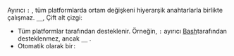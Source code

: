 Ayırıcı `:` , tüm platformlarda ortam değişkeni hiyerarşik anahtarlarla birlikte çalışmaz. `__`, Çift alt çizgi:

* Tüm platformlar tarafından desteklenir. Örneğin, `:` ayırıcı [Bash](https://linuxhint.com/bash-environment-variables/)tarafından desteklenmez, ancak `__` .
* Otomatik olarak bir`:`